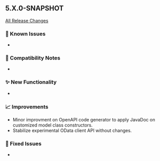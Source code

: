 ## 5.X.0-SNAPSHOT

[All Release Changes](https://github.com/SAP/cloud-sdk-java/releases)

### 🚧 Known Issues

- 

### 🔧 Compatibility Notes

- 

### ✨ New Functionality

- 

### 📈 Improvements

- Minor improvment on OpenAPI code generator to apply JavaDoc on customized model class constructors.
- Stabilize experimental OData client API without changes.

### 🐛 Fixed Issues

- 
